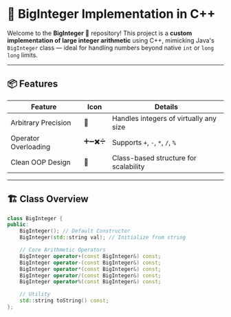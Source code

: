 # 🔢 BigInteger Implementation in C++

Welcome to the **BigInteger** 🚀 repository! This project is a **custom implementation of large integer arithmetic** using C++, mimicking Java's `BigInteger` class — ideal for handling numbers beyond native `int` or `long long` limits.

---

## 📦 Features

| **Feature**         | **Icon** | **Details**                                |
|---------------------|----------|--------------------------------------------|
| Arbitrary Precision | 🧠       | Handles integers of virtually any size     |
| Operator Overloading | ➕➖✖️➗  | Supports `+`, `-`, `*`, `/`, `%`            |
| Clean OOP Design     | 🧱       | Class-based structure for scalability      |

---

## 🏗️ Class Overview

```cpp
class BigInteger {
public:
    BigInteger(); // Default Constructor
    BigInteger(std::string val); // Initialize from string

    // Core Arithmetic Operators
    BigInteger operator+(const BigInteger&) const;
    BigInteger operator-(const BigInteger&) const;
    BigInteger operator*(const BigInteger&) const;
    BigInteger operator/(const BigInteger&) const;
    BigInteger operator%(const BigInteger&) const;

    // Utility
    std::string toString() const;
};
